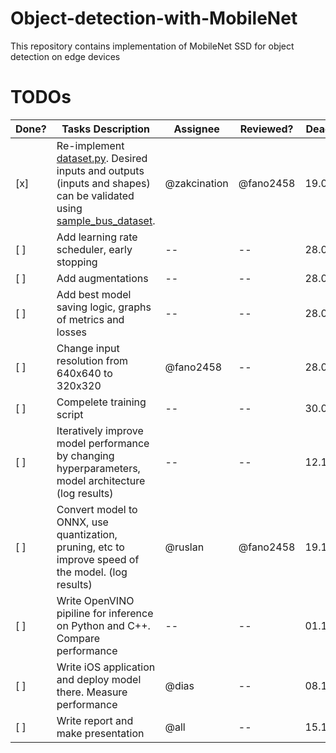 # Object-detection-with-MobileNet
This repository contains implementation of MobileNet SSD for object detection on edge devices


# TODOs 

| Done? | Tasks Description | Assignee | Reviewed? | Deadline | 
| -- | -- | -- | -- | -- |
| [x] | Re-implement [dataset.py](dataset.py). Desired inputs and outputs (inputs and shapes) can be validated using [sample_bus_dataset](sample_bus_dataset).  | @zakcination | @fano2458 | 19.09.24
| [ ] | Add learning rate scheduler, early stopping | -- | -- | 28.09.24 |
| [ ] | Add augmentations | -- | -- | 28.09.24 |
| [ ] | Add best model saving logic, graphs of metrics and losses | -- | -- | 28.09.24 |
| [ ] | Change input resolution from 640x640 to 320x320 | @fano2458 | -- | 28.09.24 |
| [ ] | Compelete training script | -- | -- | 30.09.24 |
| [ ] | Iteratively improve model performance by changing hyperparameters, model architecture (log results) | -- | -- | 12.10.24 |
| [ ] | Convert model to ONNX, use quantization, pruning, etc to improve speed of the model. (log results) | @ruslan | @fano2458 | 19.10.24
| [ ] | Write OpenVINO pipiline for inference on Python and C++. Compare performance | -- | -- | 01.11.24
| [ ] | Write iOS application and deploy model there. Measure performance | @dias | -- | 08.11.24
| [ ] | Write report and make presentation | @all | -- | 15.11.24
